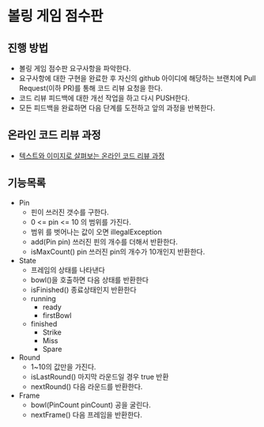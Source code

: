 # 볼링 게임 점수판
## 진행 방법
* 볼링 게임 점수판 요구사항을 파악한다.
* 요구사항에 대한 구현을 완료한 후 자신의 github 아이디에 해당하는 브랜치에 Pull Request(이하 PR)를 통해 코드 리뷰 요청을 한다.
* 코드 리뷰 피드백에 대한 개선 작업을 하고 다시 PUSH한다.
* 모든 피드백을 완료하면 다음 단계를 도전하고 앞의 과정을 반복한다.

## 온라인 코드 리뷰 과정
* [텍스트와 이미지로 살펴보는 온라인 코드 리뷰 과정](https://github.com/next-step/nextstep-docs/tree/master/codereview)

## 기능목록
- Pin
  - 핀이 쓰러진 갯수를 구한다.
  - 0 <= pin <= 10 의 범위를 가진다.
  - 범위 를 벗어나는 값이 오면 illegalException  
  - add(Pin pin) 쓰러진 핀의 개수를 더해서 반환한다.
  - isMaxCount() pin 쓰러진 pin의 개수가 10개인지 반환한다.
- State
  - 프레임의 상태를 나타낸다
  - bowl()을 호출하면 다음 상태를 반환한다
  - isFinished() 종료상태인지 반환한다
  - running
    - ready
    - firstBowl
  - finished  
    - Strike
    - Miss
    - Spare
- Round
  - 1~10의 값만을 가진다.
  - isLastRound() 마지막 라운드일 경우 true 반환
  - nextRound() 다음 라운드를 반환한다.
- Frame
  - bowl(PinCount pinCount) 공을 굴린다.
  - nextFrame() 다음 프레임을 반환한다.  
